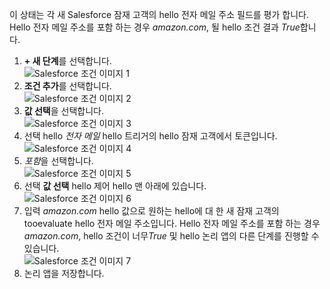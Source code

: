 이 상태는 각 새 Salesforce 잠재 고객의 hello 전자 메일 주소 필드를 평가 합니다. Hello 전자 메일 주소를 포함 하는 경우 *amazon.com*, 될 hello 조건 결과 *True*합니다.

1. **+ 새 단계**를 선택합니다.  
   ![Salesforce 조건 이미지 1](./media/connectors-create-api-salesforce/condition-1.png)   
2. **조건 추가**를 선택합니다.    
   ![Salesforce 조건 이미지 2](./media/connectors-create-api-salesforce/condition-2.png)  
3. **값 선택**을 선택합니다.    
   ![Salesforce 조건 이미지 3](./media/connectors-create-api-salesforce/condition-3.png)  
4. 선택 hello *전자 메일* hello 트리거의 hello 잠재 고객에서 토큰입니다.    
   ![Salesforce 조건 이미지 4](./media/connectors-create-api-salesforce/condition-4.png)  
5. *포함*을 선택합니다.      
   ![Salesforce 조건 이미지 5](./media/connectors-create-api-salesforce/condition-5.png)  
6. 선택 **값 선택** hello 제어 hello 맨 아래에 있습니다.     
   ![Salesforce 조건 이미지 6](./media/connectors-create-api-salesforce/condition-6.png)  
7. 입력 *amazon.com* hello 값으로 원하는 hello에 대 한 새 잠재 고객의 tooevaluate hello 전자 메일 주소입니다. Hello 전자 메일 주소를 포함 하는 경우 *amazon.com*, hello 조건이 너무*True* 및 hello 논리 앱의 다른 단계를 진행할 수 있습니다.    
   ![Salesforce 조건 이미지 7](./media/connectors-create-api-salesforce/condition-7.png)  
8. 논리 앱을 저장합니다.  


